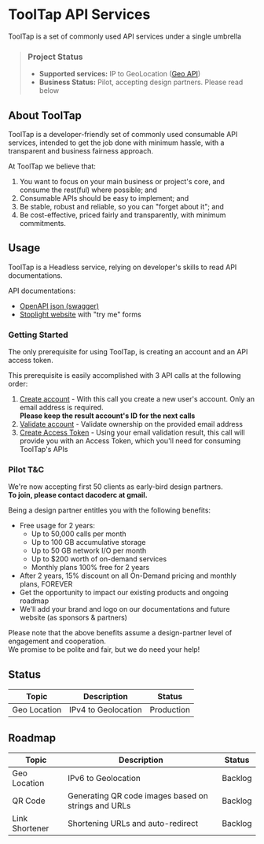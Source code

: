 # ToolTap API Services

ToolTap is a set of commonly used API services under a single umbrella

<!-- theme: info -->
> ### Project Status
> * **Supported services:** IP to GeoLocation ([Geo API](./services/geo.md))
> * **Business Status:** Pilot, accepting design partners. Please read below

## About ToolTap

ToolTap is a developer-friendly set of commonly used consumable API services, intended to get the job done with minimum hassle, with a transparent and business fairness approach.

At ToolTap we believe that:
1. You want to focus on your main business or project's core, and consume the rest(ful) where possible; and 
1. Consumable APIs should be  easy to implement; and 
1. Be stable, robust and reliable, so you can "forget about it"; and 
1. Be cost-effective, priced fairly and transparently, with minimum commitments. 

## Usage 
ToolTap is a Headless service, relying on developer's skills to read API documentations.  

API documentations: 
* [OpenAPI json (swagger)](tooltap-api.json)
* [Stoplight website](https://tooltap.stoplight.io/docs/tooltap-api-services) with "try me" forms

### Getting Started

The only prerequisite for using ToolTap, is creating an account and an API access token.

This prerequisite is easily accomplished with 3 API calls at the following order:

1. [Create account](https://tooltap.stoplight.io/docs/tooltap-api-services/f417c3f883960-create-account) - With this call you create a new user's account. Only an email address is required.  
__Please keep the result account's ID for the next calls__
1. [Validate account](https://tooltap.stoplight.io/docs/tooltap-api-services/5cbc716f2e5c9-account-validation) - Validate ownership on the provided email address
1. [Create Access Token](https://tooltap.stoplight.io/docs/tooltap-api-services/2cd1af5cc8f25-validate-access-key) - Using your email validation result, this call will provide you with an Access Token, which you'll need for consuming ToolTap's APIs

### Pilot T&C

We're now accepting first 50 clients as early-bird design partners.  
**To join, please contact dacoderc at gmail.**

Being a design partner entitles you with the following benefits:

* Free usage for 2 years:
  * Up to 50,000 calls per month
  * Up to 100 GB accumulative storage
  * Up to 50 GB network I/O per month
  * Up to $200 worth of on-demand services
  * Monthly plans 100% free for 2 years
* After 2 years, 15% discount on all On-Demand pricing and monthly plans, FOREVER
* Get the opportunity to impact our existing products and ongoing roadmap
* We'll add your brand and logo on our documentations and future website (as sponsors & partners)

Please note that the above benefits assume a design-partner level of engagement and cooperation.  
We promise to be polite and fair, but we do need your help!

## Status

| Topic | Description | Status |
| --- | --- | --- |
| Geo Location | IPv4 to Geolocation | Production 

## Roadmap

| Topic | Description | Status |
| --- | --- | --- |
| Geo Location | IPv6 to Geolocation | Backlog |
| QR Code | Generating QR code images based on strings and URLs | Backlog |
| Link Shortener | Shortening URLs and auto-redirect | Backlog |


